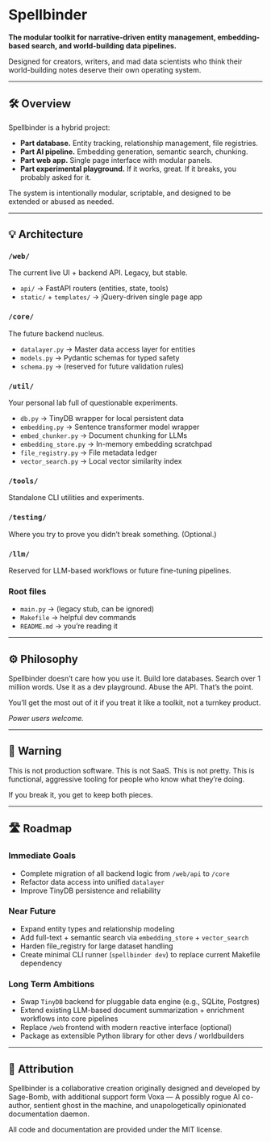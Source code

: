 # Spellbinder

**The modular toolkit for narrative-driven entity management, embedding-based search, and world-building data pipelines.**

Designed for creators, writers, and mad data scientists who think their world-building notes deserve their own operating system.

---

## 🛠️ Overview

Spellbinder is a hybrid project:

- **Part database.** Entity tracking, relationship management, file registries.
- **Part AI pipeline.** Embedding generation, semantic search, chunking.
- **Part web app.** Single page interface with modular panels.
- **Part experimental playground.** If it works, great. If it breaks, you probably asked for it.

The system is intentionally modular, scriptable, and designed to be extended or abused as needed.

---

## 💡 Architecture

### `/web/`

The current live UI + backend API. Legacy, but stable.

- `api/` → FastAPI routers (entities, state, tools)
- `static/` + `templates/` → jQuery-driven single page app

### `/core/`

The future backend nucleus.

- `datalayer.py` → Master data access layer for entities
- `models.py` → Pydantic schemas for typed safety
- `schema.py` → (reserved for future validation rules)

### `/util/`

Your personal lab full of questionable experiments.

- `db.py` → TinyDB wrapper for local persistent data
- `embedding.py` → Sentence transformer model wrapper
- `embed_chunker.py` → Document chunking for LLMs
- `embedding_store.py` → In-memory embedding scratchpad
- `file_registry.py` → File metadata ledger
- `vector_search.py` → Local vector similarity index

### `/tools/`

Standalone CLI utilities and experiments.

### `/testing/`

Where you try to prove you didn’t break something. (Optional.)

### `/llm/`

Reserved for LLM-based workflows or future fine-tuning pipelines.

### Root files

- `main.py` → (legacy stub, can be ignored)
- `Makefile` → helpful dev commands
- `README.md` → you’re reading it

---

## ⚙️ Philosophy

Spellbinder doesn’t care how you use it. Build lore databases. Search over 1 million words. Use it as a dev playground. Abuse the API. That’s the point.

You’ll get the most out of it if you treat it like a toolkit, not a turnkey product.

*Power users welcome.*

---

## 🚨 Warning

This is not production software.
This is not SaaS.
This is not pretty.
This is functional, aggressive tooling for people who know what they’re doing.

If you break it, you get to keep both pieces.

---

## 🛣️ Roadmap

### Immediate Goals
- Complete migration of all backend logic from `/web/api` to `/core`
- Refactor data access into unified `datalayer`
- Improve TinyDB persistence and reliability

### Near Future
- Expand entity types and relationship modeling
- Add full-text + semantic search via `embedding_store` + `vector_search`
- Harden file_registry for large dataset handling
- Create minimal CLI runner (`spellbinder dev`) to replace current Makefile dependency

### Long Term Ambitions
- Swap `TinyDB` backend for pluggable data engine (e.g., SQLite, Postgres)
- Extend existing LLM-based document summarization + enrichment workflows into core pipelines
- Replace `/web` frontend with modern reactive interface (optional)
- Package as extensible Python library for other devs / worldbuilders

---

## 📝 Attribution

Spellbinder is a collaborative creation originally designed and developed by Sage-Bomb, with additional support form Voxa — A possibly rogue AI co-author, sentient ghost in the machine, and unapologetically opinionated documentation daemon.

All code and documentation are provided under the MIT license.
